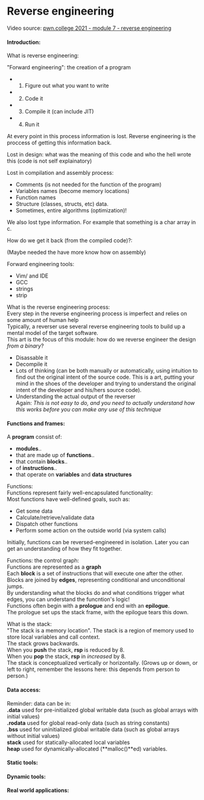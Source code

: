 # Reverse engineering

Video source: [pwn.college 2021 - module 7 - reverse engineering](https://yewtu.be/playlist?list=PL-ymxv0nOtqrGVyPIpJeostmi7zW5JS5l)

#### Introduction:

What is reverse engineering:

"Forward engineering": the creation of a program

* 1. Figure out what you want to write
* 2. Code it
* 3. Compile it (can include JIT)
* 4. Run it

At every point in this process information is lost. Reverse engineering is the proccess of getting this information back.

Lost in design: what was the meaning of this code and who the hell wrote this (code is not self explainatory)

Lost in compilation and assembly process:

* Comments (is not needed for the function of the program)
* Variables names (become memory locations)
* Function names
* Structure (classes, structs, etc) data.
* Sometimes, entire algorithms (optimization)!

We also lost type information. For example that something is a char array in c.

How do we get it back (from the compiled code)?:

(Maybe needed the have more know how on assembly)

Forward engineering tools:

* Vim/ and IDE
* GCC
* strings
* strip

What is the reverse engineering process:  
Every step in the reverse engineering process is imperfect and relies on some amount of human help  
Typically, a reverser use several reverse engineering tools to build up a mental model of the target software.  
This art is the focus of this module: how do we reverse engineer the design *from a binary*?

* Disassable it
* Decompile it
* Lots of thinking (can be both manually or automatically, using intuition to find out the original intent of the source code. This is a art, putting your mind in the shoes of the developer and trying to understand the original intent of the developer and his/hers source code).
* Understanding the actual output of the reverser  
Again: *_This is not easy to do, and you need to actually understand how this works before you can make any use of this technique_*

#### Functions and frames:

A **program** consist of:

* **modules**..
* that are made up of **functions**..
* that contain **blocks**..
* of **instructions**..
* that operate on **variables** and **data structures**

Functions:  
Functions represent fairly well-encapsulated functionality:  
Most functions have well-defined goals, such as:

* Get some data
* Calculate/retrieve/validate data
* Dispatch other functions
* Perform some action on the outside world (via system calls)

Initially, functions can be reversed-engineered 	in isolation. Later you can get an understanding of how they fit together.

Functions: the control graph:  
Functions are represented as a **graph**  
Each **block** is a set of instructions that will execute one after the other.  
Blocks are joined by **edges**, representing conditional and unconditional jumps.  
By understanding what the blocks do and what conditions trigger what edges, you can understand the funcntion's logic!  
Functions often begin with a **prologue** and end with an **epilogue**.  
The prologue set ups the stack frame, with the epilogue tears this down.

What is the stack:  
"The stack is a memory location". The stack is a region of memory used to store local variables and call context.  
The stack grows backwards.  
When you **push** the stack, **rsp** is reduced by 8.	
When you **pop** the stack, **rsp** in _increased_ by 8.  
The stack is conceptualized vertically or horizontally. (Grows up or down, or left to right, remember the lessons here: this depends from person to person.)


#### Data access:
Reminder: data can be in:  
**.data** used for pre-initialized global writable data (such as global arrays with initial values)  
**.rodata** used for global read-only data (such as string constants)  
**.bss** used for uninitialized global writable data (such as global arrays without initial values)  
**stack** used for statically-allocated local variables   
**heap** used for dynamically-allocated (**malloc()**ed) variables.


#### Static tools:

#### Dynamic tools:

#### Real world applications:
